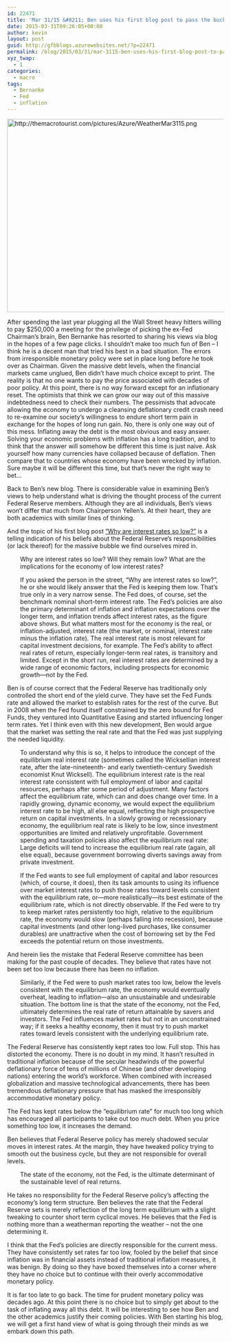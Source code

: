```yaml
---
id: 22471
title: 'Mar 31/15 &#8211; Ben uses his first blog post to pass the buck'
date: 2015-03-31T09:26:05+00:00
author: kevin
layout: post
guid: http://gfbblogs.azurewebsites.net/?p=22471
permalink: /blog/2015/03/31/mar-3115-ben-uses-his-first-blog-post-to-pass-the-buck/
xyz_twap:
  - 1
categories:
  - macro
tags:
  - Bernanke
  - Fed
  - inflation
---
```


  <img src="http://themacrotourist.com/pictures/Azure/WeatherMar3115.png" style="margin:30px atuo;display:block;" alt="http://themacrotourist.com/pictures/Azure/WeatherMar3115.png" width="600" height="450">

After spending the last year plugging all the Wall Street heavy hitters willing to pay $250,000 a meeting for the privilege of picking the ex-Fed Chairman&#8217;s brain, Ben Bernanke has resorted to sharing his views via blog in the hopes of a few page clicks. I shouldn&#8217;t make too much fun of Ben &#8211; I think he is a decent man that tried his best in a bad situation. The errors from irresponsible monetary policy were set in place long before he took over as Chairman. Given the massive debt levels, when the financial markets came unglued, Ben didn&#8217;t have much choice except to print. The reality is that no one wants to pay the price associated with decades of poor policy. At this point, there is no way forward except for an inflationary reset. The optimists that think we can grow our way out of this massive indebtedness need to check their numbers. The pessimists that advocate allowing the economy to undergo a cleansing deflationary credit crash need to re-examine our society&#8217;s willingness to endure short term pain in exchange for the hopes of long run gain. No, there is only one way out of this mess. Inflating away the debt is the most obvious and easy answer. Solving your economic problems with inflation has a long tradition, and to think that the answer will somehow be different this time is just naive. Ask yourself how many currencies have collapsed because of deflation. Then compare that to countries whose economy have been wrecked by inflation. Sure maybe it will be different this time, but that&#8217;s never the right way to bet&#8230;

Back to Ben&#8217;s new blog. There is considerable value in examining Ben&#8217;s views to help understand what is driving the thought process of the current Federal Reserve members. Although they are all individuals, Ben&#8217;s views won&#8217;t differ that much from Chairperson Yellen&#8217;s. At their heart, they are both academics with similar lines of thinking.

And the topic of his first blog post [&#8220;Why are interest rates so low?&#8221;](http://www.brookings.edu/blogs/ben-bernanke/posts/2015/03/30-why-interest-rates-so-low) is a telling indication of his beliefs about the Federal Reserve&#8217;s responsibilities (or lack thereof) for the massive bubble we find ourselves mired in. 

<p style="padding-left: 30px;">
  Why are interest rates so low? Will they remain low? What are the implications for the economy of low interest rates?
</p>

<p style="padding-left: 30px;">
  If you asked the person in the street, “Why are interest rates so low?”, he or she would likely answer that the Fed is keeping them low. That’s true only in a very narrow sense. The Fed does, of course, set the benchmark nominal short-term interest rate. The Fed’s policies are also the primary determinant of inflation and inflation expectations over the longer term, and inflation trends affect interest rates, as the figure above shows. But what matters most for the economy is the real, or inflation-adjusted, interest rate (the market, or nominal, interest rate minus the inflation rate). The real interest rate is most relevant for capital investment decisions, for example. The Fed’s ability to affect real rates of return, especially longer-term real rates, is transitory and limited. Except in the short run, real interest rates are determined by a wide range of economic factors, including prospects for economic growth—not by the Fed.
</p>

Ben is of course correct that the Federal Reserve has traditionally only controlled the short end of the yield curve. They have set the Fed Funds rate and allowed the market to establish rates for the rest of the curve. But in 2008 when the Fed found itself constrained by the zero bound for Fed Funds, they ventured into Quantitative Easing and started influencing longer term rates. Yet I think even with this new development, Ben would argue that the market was setting the real rate and that the Fed was just supplying the needed liquidity.

<p style="padding-left: 30px;">
  To understand why this is so, it helps to introduce the concept of the equilibrium real interest rate (sometimes called the Wicksellian interest rate, after the late-nineteenth- and early twentieth-century Swedish economist Knut Wicksell). The equilibrium interest rate is the real interest rate consistent with full employment of labor and capital resources, perhaps after some period of adjustment. Many factors affect the equilibrium rate, which can and does change over time. In a rapidly growing, dynamic economy, we would expect the equilibrium interest rate to be high, all else equal, reflecting the high prospective return on capital investments. In a slowly growing or recessionary economy, the equilibrium real rate is likely to be low, since investment opportunities are limited and relatively unprofitable. Government spending and taxation policies also affect the equilibrium real rate: Large deficits will tend to increase the equilibrium real rate (again, all else equal), because government borrowing diverts savings away from private investment.
</p>

<p style="padding-left: 30px;">
  If the Fed wants to see full employment of capital and labor resources (which, of course, it does), then its task amounts to using its influence over market interest rates to push those rates toward levels consistent with the equilibrium rate, or—more realistically—its best estimate of the equilibrium rate, which is not directly observable. If the Fed were to try to keep market rates persistently too high, relative to the equilibrium rate, the economy would slow (perhaps falling into recession), because capital investments (and other long-lived purchases, like consumer durables) are unattractive when the cost of borrowing set by the Fed exceeds the potential return on those investments.
</p>

And herein lies the mistake that Federal Reserve committee has been making for the past couple of decades. They believe that rates have not been set too low because there has been no inflation.

<p style="padding-left: 30px;">
  Similarly, if the Fed were to push market rates too low, below the levels consistent with the equilibrium rate, the economy would eventually overheat, leading to inflation—also an unsustainable and undesirable situation. The bottom line is that the state of the economy, not the Fed, ultimately determines the real rate of return attainable by savers and investors. The Fed influences market rates but not in an unconstrained way; if it seeks a healthy economy, then it must try to push market rates toward levels consistent with the underlying equilibrium rate.
</p>

The Federal Reserve has consistently kept rates too low. Full stop. This has distorted the economy. There is no doubt in my mind. It hasn&#8217;t resulted in traditional inflation because of the secular headwinds of the powerful deflationary force of tens of millions of Chinese (and other developing nations) entering the world&#8217;s workforce. When combined with increased globalization and massive technological advancements, there has been tremendous deflationary pressure that has masked the irresponsibly accommodative monetary policy. 

The Fed has kept rates below the &#8220;equilibrium rate&#8221; for much too long which has encouraged all participants to take out too much debt. When you price something too low, it increases the demand. 

Ben believes that Federal Reserve policy has merely shadowed secular moves in interest rates. At the margin, they have tweaked policy trying to smooth out the business cycle, but they are not responsible for overall levels.

<p style="padding-left: 30px;">
  The state of the economy, not the Fed, is the ultimate determinant of the sustainable level of real returns.
</p>

He takes no responsibility for the Federal Reserve policy&#8217;s affecting the economy&#8217;s long term structure. Ben believes the rate that the Federal Reserve sets is merely reflection of the long term equilibrium with a slight tweaking to counter short term cyclical moves. He believes that the Fed is nothing more than a weatherman reporting the weather &#8211; not the one determining it. 

I think that the Fed&#8217;s policies are directly responsible for the current mess. They have consistently set rates far too low, fooled by the belief that since inflation was in financial assets instead of traditional inflation measures, it was benign. By doing so they have boxed themselves into a corner where they have no choice but to continue with their overly accommodative monetary policy. 

It is far too late to go back. The time for prudent monetary policy was decades ago. At this point there is no choice but to simply get about to the task of inflating away all this debt. It will be interesting to see how Ben and the other academics justify their coming policies. With Ben starting his blog, we will get a first hand view of what is going through their minds as we embark down this path.